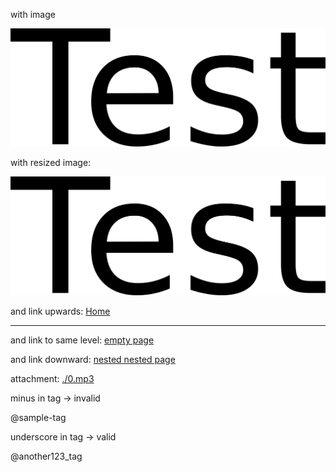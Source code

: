 with image

![test.png](test.png)

with resized image:

![test.png](test.png)

and link upwards: [Home](../Home.md)

---

and link to same level: [empty page](empty%20page.md)

and link downward: [nested nested page](nested_page/nested%20nested%20page.md)

attachment: [./0.mp3](0.mp3)

minus in tag -> invalid

@sample-tag

underscore in tag -> valid

@another123_tag
